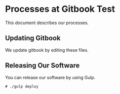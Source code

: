 # Processes at Gitbook Test

This document describes our processes.

## Updating Gitbook

We update gitbook by editing these files.

## Releasing Our Software

You can release our software by using Gulp.

```
# ./gulp deploy
```
